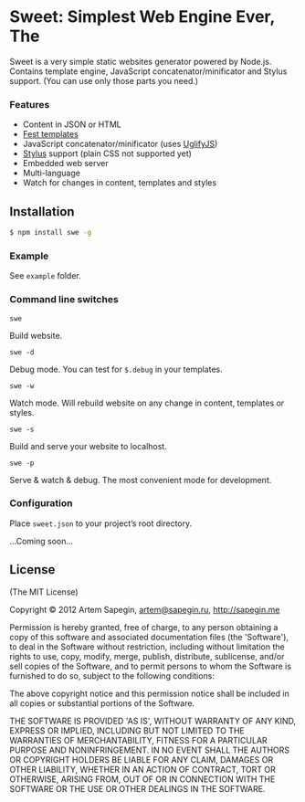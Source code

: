# Sweet: Simplest Web Engine Ever, The

Sweet is a very simple static websites generator powered by Node.js. Contains template engine, JavaScript concatenator/minificator and Stylus support. (You can use only those parts you need.)


### Features

  - Content in JSON or HTML
  - [Fest templates](https://github.com/mailru/fest)
  - JavaScript concatenator/minificator (uses [UglifyJS](https://github.com/mishoo/UglifyJS))
  - [Stylus](https://github.com/LearnBoost/stylus) support (plain CSS not supported yet)
  - Embedded web server
  - Multi-language
  - Watch for changes in content, templates and styles


## Installation

```bash
$ npm install swe -g
```


### Example

See `example` folder.


### Command line switches

`swe`

Build website.

`swe -d`

Debug mode. You can test for `$.debug` in your templates.

`swe -w`

Watch mode. Will rebuild website on any change in content, templates or styles.

`swe -s`

Build and serve your website to localhost.

`swe -p`

Serve & watch & debug. The most convenient mode for development.


### Configuration

Place `sweet.json` to your project’s root directory.

...Coming soon...


## License 

(The MIT License)

Copyright © 2012 Artem Sapegin, artem@sapegin.ru, http://sapegin.me

Permission is hereby granted, free of charge, to any person obtaining
a copy of this software and associated documentation files (the
'Software'), to deal in the Software without restriction, including
without limitation the rights to use, copy, modify, merge, publish,
distribute, sublicense, and/or sell copies of the Software, and to
permit persons to whom the Software is furnished to do so, subject to
the following conditions:

The above copyright notice and this permission notice shall be
included in all copies or substantial portions of the Software.

THE SOFTWARE IS PROVIDED 'AS IS', WITHOUT WARRANTY OF ANY KIND,
EXPRESS OR IMPLIED, INCLUDING BUT NOT LIMITED TO THE WARRANTIES OF
MERCHANTABILITY, FITNESS FOR A PARTICULAR PURPOSE AND NONINFRINGEMENT.
IN NO EVENT SHALL THE AUTHORS OR COPYRIGHT HOLDERS BE LIABLE FOR ANY
CLAIM, DAMAGES OR OTHER LIABILITY, WHETHER IN AN ACTION OF CONTRACT,
TORT OR OTHERWISE, ARISING FROM, OUT OF OR IN CONNECTION WITH THE
SOFTWARE OR THE USE OR OTHER DEALINGS IN THE SOFTWARE.
